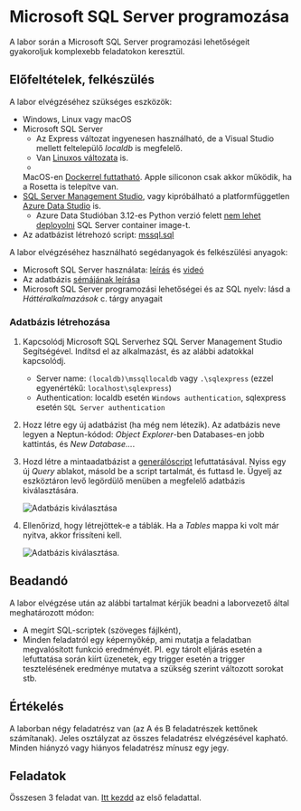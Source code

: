 # Microsoft SQL Server programozása

A labor során a Microsoft SQL Server programozási lehetőségeit gyakoroljuk komplexebb feladatokon keresztül.

## Előfeltételek, felkészülés

A labor elvégzéséhez szükséges eszközök:

- Windows, Linux vagy macOS
- Microsoft SQL Server
    - Az Express változat ingyenesen használható, de a Visual Studio mellett feltelepülő _localdb_ is megfelelő.
    - Van [Linuxos változata](https://docs.microsoft.com/en-us/sql/linux/sql-server-linux-setup) is.
    -
    MacOS-en [Dockerrel futtatható](https://devblogs.microsoft.com/azure-sql/development-with-sql-in-containers-on-macos/).
    Apple siliconon csak akkor működik, ha a Rosetta is telepítve van.
- [SQL Server Management Studio](https://docs.microsoft.com/en-us/sql/ssms/download-sql-server-management-studio-ssms),
  vagy kipróbálható a
  platformfüggetlen [Azure Data Studio](https://docs.microsoft.com/en-us/sql/azure-data-studio/download) is.
    - Azure Data Studióban 3.12-es Python verzió
      felett [nem lehet deployolni](https://github.com/microsoft/azuredatastudio/issues/25327) SQL Server container
      image-t.
- Az adatbázist létrehozó
  script: [mssql.sql](https://raw.githubusercontent.com/BMEVIAUBB04/gyakorlat-mssql/master/mssql.sql)

A labor elvégzéséhez használható segédanyagok és felkészülési anyagok:

- Microsoft SQL Server
  használata: [leírás](https://github.com/BMEVIAUBB04/gyakorlat-mssql/blob/master/mssql-hasznalat.md)
  és [videó](https://web.microsoftstream.com/video/e3a83d16-b5c4-4fe9-b027-703347951621)
- Az adatbázis [sémájának leírása](https://github.com/BMEVIAUBB04/gyakorlat-mssql/blob/master/sema.md)
- Microsoft SQL Server programozási lehetőségei és az SQL nyelv: lásd a _Háttéralkalmazások_ c. tárgy anyagait

### Adatbázis létrehozása

1. Kapcsolódj Microsoft SQL Serverhez SQL Server Management Studio Segítségével. Indítsd el az alkalmazást, és az alábbi
   adatokkal kapcsolódj.

    - Server name: `(localdb)\mssqllocaldb` vagy `.\sqlexpress` (ezzel egyenértékű: `localhost\sqlexpress`)
    - Authentication: localdb esetén `Windows authentication`, sqlexpress esetén `SQL Server authentication`

1. Hozz létre egy új adatbázist (ha még nem létezik). Az adatbázis neve legyen a Neptun-kódod: _Object Explorer_-ben
   Databases-en jobb kattintás, és _New Database..._.

1. Hozd létre a mintaadatbázist
   a [generálóscript](https://raw.githubusercontent.com/BMEVIAUBB04/gyakorlat-mssql/master/mssql.sql) lefuttatásával.
   Nyiss egy új _Query_ ablakot, másold be a script tartalmát, és futtasd le. Ügyelj az eszköztáron levő legördülő
   menüben a megfelelő adatbázis kiválasztására.

   ![Adatbázis kiválasztása](images/sql-management-database-dropdown.png)

1. Ellenőrizd, hogy létrejöttek-e a táblák. Ha a _Tables_ mappa ki volt már nyitva, akkor frissíteni kell.

   ![Adatbázis kiválasztása](images/sql-managment-tablak.png).

## Beadandó

A labor elvégzése után az alábbi tartalmat kérjük beadni a laborvezető által meghatározott módon:

- A megírt SQL-scriptek (szöveges fájlként),
- Minden feladatról egy képernyőkép, ami mutatja a feladatban megvalósított funkció eredményét. Pl. egy tárolt eljárás
  esetén a lefuttatása során kiírt üzenetek, egy trigger esetén a trigger tesztelésének eredménye mutatva a szükség
  szerint változott sorokat stb.

## Értékelés

A laborban négy feladatrész van (az A és B feladatrészek kettőnek számítanak). Jeles osztályzat az összes feladatrész
elvégzésével kapható. Minden hiányzó vagy hiányos feladatrész mínusz egy jegy.

## Feladatok

Összesen 3 feladat van. [Itt kezdd](Feladat-1.md) az első feladattal.
